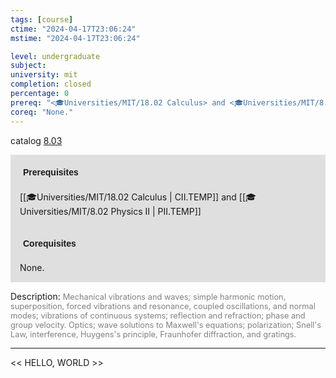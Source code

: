 ```yaml
---
tags: [course]
ctime: "2024-04-17T23:06:24"
mstime: "2024-04-17T23:06:24"

level: undergraduate
subject: 
university: mit
completion: closed
percentage: 0
prereq: "<🎓Universities/MIT/18.02 Calculus> and <🎓Universities/MIT/8.02 Physics II>"
coreq: "None."
---
```


catalog [8.03](http://student.mit.edu/catalog/m8a.html#8.03)

<span style="display: block; padding: 15px; background-color: rgb(100, 100, 100, 0.2);"><font id="m_prereq3685_0" style="display: block; font-family: Arial, sans-serif; font-weight: bold; padding: 5px">Prerequisites</font><br><span id="prereq3685_0">[[🎓Universities/MIT/18.02 Calculus | CII.TEMP]] and [[🎓Universities/MIT/8.02 Physics II | PII.TEMP]]</span></span>
<span style="display: block; padding: 15px; background-color: rgb(100, 100, 100, 0.2);"><font id="m_coreq3685_0" style="display: block; font-family: Arial, sans-serif; font-weight: bold; padding: 5px">Corequisites</font><br><span id="coreq3685_0">None.</span></span>

<font style="">Description:</font>
<font style="color: grey; font-size: 0.8rem;">Mechanical vibrations and waves; simple harmonic motion, superposition, forced vibrations and resonance, coupled oscillations, and normal modes; vibrations of continuous systems; reflection and refraction; phase and group velocity. Optics; wave solutions to Maxwell's equations; polarization; Snell's Law, interference, Huygens's principle, Fraunhofer diffraction, and gratings.</font>



---

<< HELLO, WORLD >>
